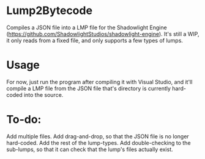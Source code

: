# Lump2Bytecode

Compiles a JSON file into a LMP file for the Shadowlight Engine (https://github.com/ShadowlightStudios/shadowlight-engine). 
It's still a WIP, it only reads from a fixed file, and only supports a few types of lumps.

# Usage

For now, just run the program after compiling it with Visual Studio, and it'll compile a LMP file from the 
JSON file that's directory is currently hard-coded into the source.

# To-do:

Add multiple files.
Add drag-and-drop, so that the JSON file is no longer hard-coded.
Add the rest of the lump-types.
Add double-checking to the sub-lumps, so that it can check that the lump's files actually exist.
